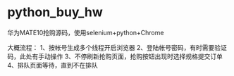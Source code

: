# python_buy_hw
华为MATE10抢购源码，使用selenium+python+Chrome

大概流程：
1、按帐号生成多个线程开启浏览器
2、登陆帐号密码，有时需要验证码，此处有手动操作
3、不停刷新抢购页面，抢购按钮出现时选择规格提交订单
4、排队页面等待，直到不在排队
